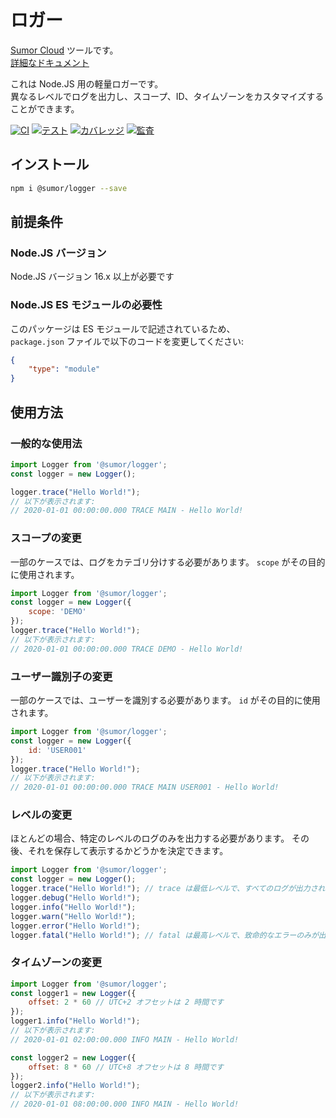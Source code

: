 # ロガー

[Sumor Cloud](https://sumor.cloud) ツールです。  
[詳細なドキュメント](https://sumor.cloud/logger)

これは Node.JS 用の軽量ロガーです。  
異なるレベルでログを出力し、スコープ、ID、タイムゾーンをカスタマイズすることができます。

[![CI](https://github.com/sumor-cloud/logger/actions/workflows/ci.yml/badge.svg)](https://github.com/sumor-cloud/logger/actions/workflows/ci.yml)
[![テスト](https://github.com/sumor-cloud/logger/actions/workflows/ut.yml/badge.svg)](https://github.com/sumor-cloud/logger/actions/workflows/ut.yml)
[![カバレッジ](https://github.com/sumor-cloud/logger/actions/workflows/coverage.yml/badge.svg)](https://github.com/sumor-cloud/logger/actions/workflows/coverage.yml)
[![監査](https://github.com/sumor-cloud/logger/actions/workflows/audit.yml/badge.svg)](https://github.com/sumor-cloud/logger/actions/workflows/audit.yml)

## インストール
```bash
npm i @sumor/logger --save
```

## 前提条件

### Node.JS バージョン
Node.JS バージョン 16.x 以上が必要です

### Node.JS ES モジュールの必要性
このパッケージは ES モジュールで記述されているため、  
```package.json``` ファイルで以下のコードを変更してください:
```json
{
    "type": "module"
}
```

## 使用方法

### 一般的な使用法

```js
import Logger from '@sumor/logger';
const logger = new Logger();

logger.trace("Hello World!");
// 以下が表示されます:
// 2020-01-01 00:00:00.000 TRACE MAIN - Hello World!
```

### スコープの変更
一部のケースでは、ログをカテゴリ分けする必要があります。 `scope` がその目的に使用されます。
```js
import Logger from '@sumor/logger';
const logger = new Logger({
    scope: 'DEMO'
});
logger.trace("Hello World!");
// 以下が表示されます:
// 2020-01-01 00:00:00.000 TRACE DEMO - Hello World!
```

### ユーザー識別子の変更
一部のケースでは、ユーザーを識別する必要があります。 `id` がその目的に使用されます。
```js
import Logger from '@sumor/logger';
const logger = new Logger({
    id: 'USER001'
});
logger.trace("Hello World!");
// 以下が表示されます:
// 2020-01-01 00:00:00.000 TRACE MAIN USER001 - Hello World!
```

### レベルの変更
ほとんどの場合、特定のレベルのログのみを出力する必要があります。 その後、それを保存して表示するかどうかを決定できます。
```js
import Logger from '@sumor/logger';
const logger = new Logger();
logger.trace("Hello World!"); // trace は最低レベルで、すべてのログが出力されます
logger.debug("Hello World!");
logger.info("Hello World!");
logger.warn("Hello World!");
logger.error("Hello World!");
logger.fatal("Hello World!"); // fatal は最高レベルで、致命的なエラーのみが出力されます
```

### タイムゾーンの変更
```js
import Logger from '@sumor/logger';
const logger1 = new Logger({
    offset: 2 * 60 // UTC+2 オフセットは 2 時間です
});
logger1.info("Hello World!");
// 以下が表示されます:
// 2020-01-01 02:00:00.000 INFO MAIN - Hello World!

const logger2 = new Logger({
    offset: 8 * 60 // UTC+8 オフセットは 8 時間です
});
logger2.info("Hello World!");
// 以下が表示されます:
// 2020-01-01 08:00:00.000 INFO MAIN - Hello World!

```